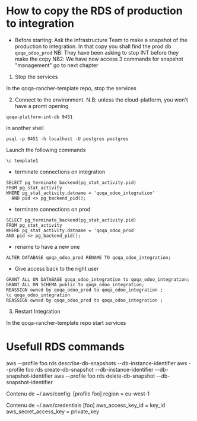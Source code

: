 # How to copy the RDS of production to integration

* Before starting: Ask the infrastructure Team to make a snapshot of the production to integration.
  In that copy you shall find the prod db `qoqa_odoo_prod`
  NB: They have been asking to stop INT before they make the copy
  NB2: We have now access 3 commands for snapshot "management" go to next chapter

1. Stop the services

  In the qoqa-rancher-template repo, stop the services

2. Connect to the environment. N.B: unless the cloud-platform, you won't have a promt opening
```
qoqa-platform-int-db 9451
```
in another shell
```
psql -p 9451 -h localhost -U postgres postgres
```
Launch the following commands

```
\c template1
```
- terminate connections on integration
```
SELECT pg_terminate_backend(pg_stat_activity.pid)
FROM pg_stat_activity
WHERE pg_stat_activity.datname = 'qoqa_odoo_integration'
  AND pid <> pg_backend_pid();
```
- terminate connections on prod
```
SELECT pg_terminate_backend(pg_stat_activity.pid)
FROM pg_stat_activity
WHERE pg_stat_activity.datname = 'qoqa_odoo_prod'
AND pid <> pg_backend_pid();
```
- rename to have a new one
```
ALTER DATABASE qoqa_odoo_prod RENAME TO qoqa_odoo_integration;
```
- Give access back to the right user
```
GRANT ALL ON DATABASE qoqa_odoo_integration to qoqa_odoo_integration;
GRANT ALL ON SCHEMA public to qoqa_odoo_integration;
REASSIGN owned by qoqa_odoo_prod to qoqa_odoo_integration ;
\c qoqa_odoo_integration
REASSIGN owned by qoqa_odoo_prod to qoqa_odoo_integration ;
```
3. Restart Integration

 In the qoqa-rancher-template repo start services


# Usefull RDS commands

aws --profile foo rds describe-db-snapshots --db-instance-identifier <NAME>
aws --profile foo rds create-db-snapshot --db-instance-identifier <NAME>
--db-snapshot-identifier <NAME>
aws --profile foo rds delete-db-snapshot --db-snapshot-identifier <NAME>

Contenu de ~/.aws/config:
[profile foo]
region = eu-west-1

Contenu de ~/.aws/credentials
[foo]
aws_access_key_id = key_id
aws_secret_access_key = private_key
